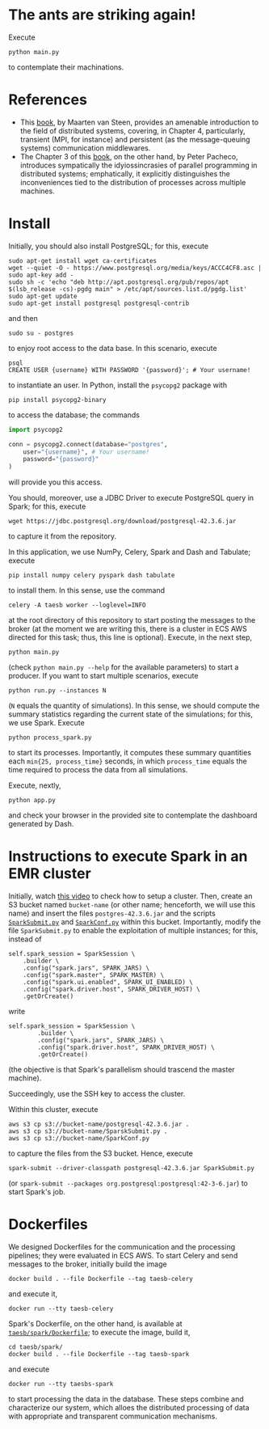 # The ants are striking again! 

Execute 

``` 
python main.py 
``` 

to contemplate their machinations. 

# References 

+ This [book](https://www.distributed-systems.net/index.php/books/ds3/), by Maarten van Steen, provides an amenable introduction to the field of distributed systems, covering, in Chapter 4, particularly, transient (MPI, for instance) and persistent (as the message-queuing systems) communication middlewares. 
+ The Chapter 3 of this [book](https://www.cs.usfca.edu/~peter/ipp2/index.html), on the other hand, by Peter Pacheco, introduces sympatically the idyiossincrasies of parallel programming in distributed systems; emphatically, it explicitly distinguishes the inconveniences tied to the distribution of processes across multiple machines. 

# Install 

Initially, you should also install PostgreSQL; for this, execute 

``` 
sudo apt-get install wget ca-certificates
wget --quiet -O - https://www.postgresql.org/media/keys/ACCC4CF8.asc | sudo apt-key add -
sudo sh -c 'echo "deb http://apt.postgresql.org/pub/repos/apt $(lsb_release -cs)-pgdg main" > /etc/apt/sources.list.d/pgdg.list'
sudo apt-get update
sudo apt-get install postgresql postgresql-contrib
``` 

and then 

``` 
sudo su - postgres
``` 

to enjoy root access to the data base. In this scenario, execute 

``` 
psql
CREATE USER {username} WITH PASSWORD '{password}'; # Your username! 
``` 

to instantiate an user. In Python, install the `psycopg2` package with 

``` 
pip install psycopg2-binary
``` 

to access the database; the commands 

```py 
import psycopg2 

conn = psycopg2.connect(database="postgres", 
	user="{username}", # Your username! 
	password="{password}" 
) 
``` 

will provide you this access. 

You should, moreover, use a JDBC Driver to execute PostgreSQL query in Spark; for this, execute 

``` 
wget https://jdbc.postgresql.org/download/postgresql-42.3.6.jar 
``` 

to capture it from the repository. 

In this application, we use NumPy, Celery, Spark and Dash and Tabulate; execute 

``` 
pip install numpy celery pyspark dash tabulate 
``` 

to install them. In this sense, use the command 

``` 
celery -A taesb worker --loglevel=INFO 
``` 

at the root directory of this repository to start posting the messages to the broker (at the moment we are writing this, there is a cluster in ECS AWS directed for this task; thus, this line is optional). Execute, in the next step, 

``` 
python main.py 
``` 

(check `python main.py --help` for the available parameters) to start a producer. If you want to start multiple scenarios, execute 

``` 
python run.py --instances N 
``` 

(`N` equals the quantity of simulations). In this sense, we should compute the summary statistics regarding the current state of the simulations; for this, we use Spark. Execute 

``` 
python process_spark.py 
```

to start its processes. Importantly, it computes these summary quantities each `min{25, process_time}` seconds, in which `process_time` equals the time required to process the data from all simulations. 
 
Execute, nextly, 

``` 
python app.py 
``` 

and check your browser in the provided site to contemplate the dashboard generated by Dash. 

# Instructions to execute Spark in an EMR cluster 

Initially, watch [this video](https://www.youtube.com/watch?v=r-ig8zpP3EM&pp=ugMICgJwdBABGAE%3D) to check how to setup a cluster. Then, create an S3 bucket named `bucket-name` (or other name; henceforth, we will use this name) and insert the files `postgres-42.3.6.jar` and the scripts [`SparkSubmit.py`](./taesb/utils/SparkSubmit.py) and [`SparkConf.py`](./taesb/SparkConf.py) within this bucket. Importantly, modify the file `SparkSubmit.py` to enable the exploitation of multiple instances; for this, instead of 

```
self.spark_session = SparkSession \
	.builder \
	.config("spark.jars", SPARK_JARS) \
	.config("spark.master", SPARK_MASTER) \
	.config("spark.ui.enabled", SPARK_UI_ENABLED) \
	.config("spark.driver.host", SPARK_DRIVER_HOST) \
	.getOrCreate() 
```

write 

``` 
self.spark_session = SparkSession \
        .builder \
        .config("spark.jars", SPARK_JARS) \
        .config("spark.driver.host", SPARK_DRIVER_HOST) \
        .getOrCreate() 
```

(the objective is that Spark's parallelism should trascend the master machine). 

Succeedingly, use the SSH key to access the cluster. 

Within this cluster, execute 

``` 
aws s3 cp s3://bucket-name/postgresql-42.3.6.jar . 
aws s3 cp s3://bucket-name/SparskSubmit.py . 
aws s3 cp s3://bucket-name/SparkConf.py 
``` 

to capture the files from the S3 bucket. Hence, execute 

``` 
spark-submit --driver-classpath postgresql-42.3.6.jar SparkSubmit.py 
``` 

(or `spark-submit --packages org.postgresql:postgresql:42-3-6.jar`) to start Spark's job. 

# Dockerfiles 

We designed Dockerfiles for the communication and the processing pipelines; they were evaluated in ECS AWS. To start Celery and send messages to the broker, initially build the image 

``` 
docker build . --file Dockerfile --tag taesb-celery 
``` 

and execute it, 

``` 
docker run --tty taesb-celery 
``` 

Spark's Dockerfile, on the other hand, is available at [`taesb/spark/Dockerfile`](./taesb/spark/Dockerfile); to execute the image, build it, 

``` 
cd taesb/spark/
docker build . --file Dockerfile --tag taesb-spark 
``` 

and execute 

``` 
docker run --tty taesbs-spark 
``` 
 
to start processing the data in the database. These steps combine and characterize our system, which alloes the distributed processing of data with appropriate and transparent communication mechanisms.    


